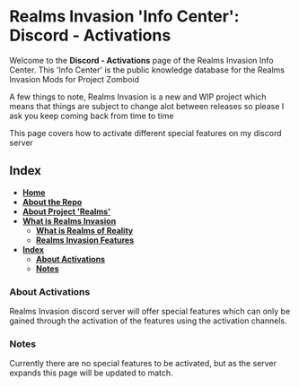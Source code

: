 # Realms Invasion 'Info Center': **Discord - Activations**

Welcome to the **Discord - Activations** page of the Realms Invasion Info Center. 
This 'Info Center' is the public knowledge database for the Realms Invasion Mods for Project Zomboid

A few things to note, 
Realms Invasion is a new and WIP project which means that things are subject to change alot between releases so please I ask you keep coming back from time to time

This page covers how to activate different special features on my discord server

## **Index**
- [**Home**](https://github.com/FueledByOCHD/Realms-Invasion-Info-Center/blob/develop/README.md)
- [**About the Repo**](https://github.com/FueledByOCHD/Realms-Invasion-Info-Center/blob/develop/README.md#about-the-repo)
- [**About Project 'Realms'**](https://github.com/FueledByOCHD/Realms-Invasion-Info-Center/blob/develop/AboutProjectRealms.md)
- [**What is Realms Invasion**](https://github.com/FueledByOCHD/Realms-Invasion-Info-Center/blob/develop/README.md#what-is-realms-invasion)
    - [**What is Realms of Reality**](https://github.com/FueledByOCHD/Realms-Invasion-Info-Center/blob/develop/AboutRealmsOfReality.md)
    - [**Realms Invasion Features**](https://github.com/FueledByOCHD/Realms-Invasion-Info-Center/blob/develop/README.md#realms-invasion-features)
- [**Index**](https://github.com/FueledByOCHD/Realms-Invasion-Info-Center/blob/develop/Discord/RI_Discord_Activate.md#index)
    - [**About Activations**](https://github.com/FueledByOCHD/Realms-Invasion-Info-Center/blob/develop/Discord/RI_Discord_Todo.md#about-activations)
    - [**Notes**](https://github.com/FueledByOCHD/Realms-Invasion-Info-Center/blob/develop/Discord/RI_Discord_Todo.md#notes)

### **About Activations**

Realms Invasion discord server will offer special features which can only be gained through the activation of the features using the activation channels.


### **Notes**

Currently there are no special features to be activated, but as the server expands this page will be updated to match.
    